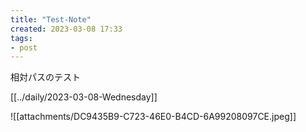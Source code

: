 ```yaml
---
title: "Test-Note"
created: 2023-03-08 17:33
tags:
- post
---
```


相対パスのテスト

[[../daily/2023-03-08-Wednesday]]

![[attachments/DC9435B9-C723-46E0-B4CD-6A99208097CE.jpeg]]